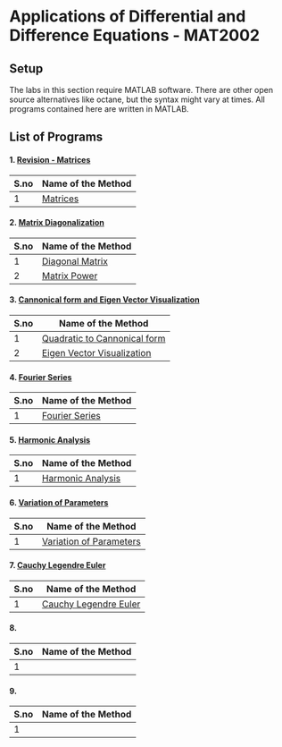 # Applications of Differential and Difference Equations - MAT2002

## Setup

The labs in this section require MATLAB software. There are other open source alternatives like octane, but the syntax might vary at times. All programs contained here are written in MATLAB.


## List of Programs

#### 1. [Revision - Matrices](./Matrices_Lab_1)

| S.no | Name of the Method |
| ---- | --------------------- |
| 1 | [Matrices](./Matrices_Lab_1) |


#### 2. [Matrix Diagonalization](./Matrix_Diagonalization_Lab_2)

| S.no | Name of the Method |
| ---- | --------------------- |
| 1 | [Diagonal Matrix](./Matrix_Diagonalization_Lab_2/MatrixDiagonalization.m) |
| 2 | [Matrix Power](./Matrix_Diagonalization_Lab_2/MatrixPower.m) |


#### 3. [Cannonical form and Eigen Vector Visualization](./Cannonical_Form_and_Eigen_Vector_Visualization_Lab_3)

| S.no | Name of the Method |
| ---- | --------------------- |
| 1 | [Quadratic to Cannonical form](./Cannonical_Form_and_Eigen_Vector_Visualization_Lab_3/QuadraticToCannonical.m) |
| 2 | [Eigen Vector Visualization](./Cannonical_Form_and_Eigen_Vector_Visualization_Lab_3/EigenVisualization.m) |


#### 4. [Fourier Series](./Fourier_Series_Lab_4)

| S.no | Name of the Method |
| ---- | --------------------- |
| 1 | [Fourier Series](./Fourier_Series_Lab_4/FourierSeries.m) |


#### 5. [Harmonic Analysis](./Harmonic_Analysis_Lab_5)

| S.no | Name of the Method |
| ---- | --------------------- |
| 1 | [Harmonic Analysis](./Harmonic_Analysis_Lab_5/HarmonicAnalysic.m) |


#### 6. [Variation of Parameters](./Variation_of_Parameters_Lab_6)

| S.no | Name of the Method |
| ---- | --------------------- |
| 1 | [Variation of Parameters](./Variation_of_Parameters_Lab_6/VariationOfParameters.m) |


#### 7. [Cauchy Legendre Euler](./Cauchy_Legendre_Euler_Lab_7)

| S.no | Name of the Method |
| ---- | --------------------- |
| 1 | [Cauchy Legendre Euler](./Cauchy_Legendre_Euler_Lab_7/CauchyLegendreEuler.m) |


#### 8. [](./_Lab_8)

| S.no | Name of the Method |
| ---- | --------------------- |
| 1 | [](./Matrices_Lab_1) |


#### 9. [](./_Lab_9)

| S.no | Name of the Method |
| ---- | --------------------- |
| 1 | [](./Matrices_Lab_1) |